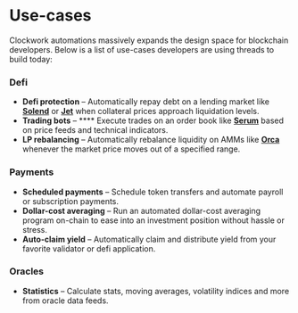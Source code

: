 # Use-cases

Clockwork automations massively expands the design space for blockchain developers. Below is a list of use-cases developers are using threads to build today:

### Defi

* **Defi protection** – Automatically repay debt on a lending market like [**Solend**](https://solend.fi/) or [**Jet**](https://www.jetprotocol.io/) when collateral prices approach liquidation levels.
* **Trading bots** – **** Execute trades on an order book like [**Serum**](https://www.projectserum.com/) based on price feeds and technical indicators.&#x20;
* **LP rebalancing** – Automatically rebalance liquidity on AMMs like [**Orca**](https://www.orca.so/) whenever the market price moves out of a specified range.

### Payments

* **Scheduled payments** – Schedule token transfers and automate payroll or subscription payments.
* **Dollar-cost averaging** – Run an automated dollar-cost averaging program on-chain to ease into an investment position without hassle or stress. &#x20;
* **Auto-claim yield** – Automatically claim and distribute yield from your favorite validator or defi application.&#x20;

### Oracles

* **Statistics** – Calculate stats, moving averages, volatility indices and more from oracle data feeds.

